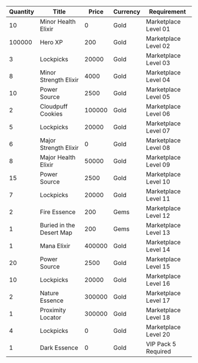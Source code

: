 | Quantity | Title | Price | Currency |  Requirement |
| -------- | ----- | ----- | -------- |  ----------- |
| 10 | Minor Health Elixir | 0 | Gold | Marketplace Level 01 |
| 100000 | Hero XP | 200 | Gold | Marketplace Level 02 |
| 3 | Lockpicks | 20000 | Gold | Marketplace Level 03 |
| 8 | Minor Strength Elixir | 4000 | Gold | Marketplace Level 04 |
| 10 | Power Source | 2500 | Gold | Marketplace Level 05 |
| 2 | Cloudpuff Cookies | 100000 | Gold | Marketplace Level 06 |
| 5 | Lockpicks | 20000 | Gold | Marketplace Level 07 |
| 6 | Major Strength Elixir | 0 | Gold | Marketplace Level 08 |
| 8 | Major Health Elixir | 50000 | Gold | Marketplace Level 09 |
| 15 | Power Source | 2500 | Gold | Marketplace Level 10 |
| 7 | Lockpicks | 20000 | Gold | Marketplace Level 11 |
| 2 | Fire Essence | 200 | Gems | Marketplace Level 12 |
| 1 | Buried in the Desert Map | 200 | Gems | Marketplace Level 13 |
| 1 | Mana Elixir | 400000 | Gold | Marketplace Level 14 |
| 20 | Power Source | 2500 | Gold | Marketplace Level 15 |
| 10 | Lockpicks | 20000 | Gold | Marketplace Level 16 |
| 2 | Nature Essence | 300000 | Gold | Marketplace Level 17 |
| 1 | Proximity Locator | 300000 | Gold | Marketplace Level 18 |
| 4 | Lockpicks | 0 | Gold | Marketplace Level 20 |
| 1 | Dark Essence | 0 | Gold | VIP Pack 5 Required |
